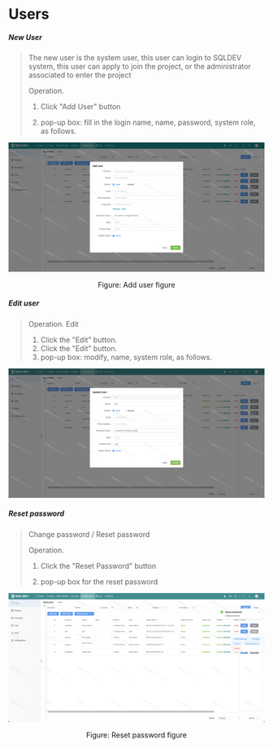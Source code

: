 # Users




##### New User

> The new user is the system user, this user can login to SQLDEV system, this user can apply to join the project, or the administrator associated to enter the project
>
> Operation.
>
> 1. Click "Add User" button
>
> 2. pop-up box: fill in the login name, name, password, system role, as follows.

![image-20201207180123161](./img/user1.png)

<center>Figure: Add user figure</center>



##### Edit user

> Operation.
> Edit
> 1. Click the "Edit" button.
> 1. Click the "Edit" button.
> 2. pop-up box: modify, name, system role, as follows.

![image-20201207180916853](./img/user2.png)



##### Reset password

> Change password / Reset password
>
> Operation.
>
> 1. Click the "Reset Password" button
>
> 2. pop-up box for the reset password

![image-20201207182129224](./img/user3.png)

<center>Figure: Reset password figure</center>



